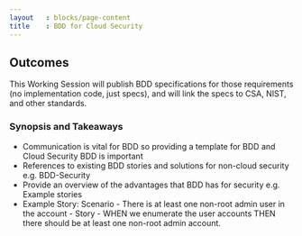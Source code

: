 ```yaml
---
layout   : blocks/page-content
title    : BDD for Cloud Security
---
```


## Outcomes

This Working Session will publish BDD specifications for those requirements (no implementation code, just specs), and will link the specs to CSA, NIST, and other standards.

### Synopsis and Takeaways

- Communication is vital for BDD so providing a template for BDD and Cloud Security BDD is important 
- References to existing BDD stories and solutions for non-cloud security e.g. BDD-Security
- Provide an overview of the advantages that BDD has for security e.g. Example stories
- Example Story: Scenario - There is at least one non-root admin user in the account - Story - WHEN we enumerate the user accounts THEN there should be at least one non-root admin account. 
